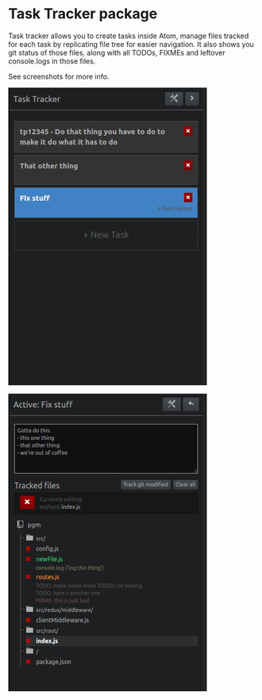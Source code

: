 # Task Tracker package

Task tracker allows you to create tasks inside Atom, manage files tracked for each task by replicating file tree for easier navigation. It also shows you git status of those files, along with all TODOs, FIXMEs and leftover console.logs in those files.

See screenshots for more info.

![task-tracker task list screenshot](https://raw.githubusercontent.com/akalajzi/atom-task-tracker/master/resources/task-list.jpg)

![task-tracker active task screenshot](https://raw.githubusercontent.com/akalajzi/atom-task-tracker/master/resources/active-task.jpg)
